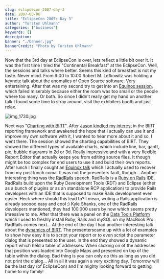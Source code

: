 ```yaml
---
slug: eclipsecon-2007-day-3
date: 2007-03-08
title: "EclipseCon 2007: Day 3"
author: "Torsten Uhlmann"
categories: ["business"]
keywords: []
description:
banner: "./banner.jpg"
bannerCredit: "Photo by Torsten Uhlmann"
---
```


Now that the 3rd day at EclipseCon is over, lets reflect a little bit over it. It was the first time I tried the "Continental Breakfast" at the EclipseCon. Well, the sessions and talks where better. Seems this kind of breakfast is not my taste. Never mind. From 9:00 to 10:00 Robert M. Lefkowitz was holding a keynote talk about the anomalies of Open Source software. Very entertaining. After that was my second try to get into an [Equinox session](http://www.eclipsecon.org/2007/index.php?page=sub/&id=4243), which failed miserably because either the room was too small or the people where too many. Or both. So since I didn't really get my hand on another talk I found some time to stray around, visit the exhibiters booth and just relax. [](/img/uploads/2007/03/img_1730.jpg "img_1730.jpg")

![img\_1730.jpg](/img/uploads/2007/03/img_1730.jpg)

Next was "[Charting with BIRT](http://www.eclipsecon.org/2007/index.php?page=sub/&id=3804)". After [Jason kindled my interest](http://www.eclipsecon.org/2007/index.php?page=sub/&id=3925) in the BIRT reporting framework and awakened the hope that I actually can use it and improve my own software with it, I wanted to hear more about it and so, I went there. The session showed the charting capabilities of BIRT. They showed the different types of available charts, which include line, bar, gantt, pie, bubble diagrams in 2d or 3d. Really impressive and with a very flexible Report Editor that actually keeps you from editing source files. It though might be too complex for end users to use it and build their own reports. After lunch I finally cought an [Equinox talk](http://www.eclipsecon.org/2007/index.php?page=sub/&id=3849) which I actually used to recover from my post lunch coma. It was not the presenters fault, though... Another interesting thing was the [RadRails](http://www.eclipsecon.org/2007/index.php?page=sub/&id=3752) speech. RadRails is a [Ruby on Rails](http://www.rubyonrails.org/) IDE. RadRails build upon the Ruby Development Tools (RDT) and Eclipse (either as a bunch of plugins or as an standalone RCP application) to provide Rails developers with an IDE that is supposed to make Rails development even easier. Heck where should this lead to? I mean, writing a Rails application is already sooooo easy and cool :) Kyle Shanks, one of the RadRails developers mentioned, they had 100.000 users by now which seems pretty imressive to me. After that there was a panel on the [Data Tools Platform](http://www.eclipsecon.org/2007/index.php?page=sub/&id=3853) which I used to freshly install Ruby, Rails and mySQL on my MacBook Pro. RadRails comes next... At the end of the day I had another interesting talk about the [dynamics of BIRT](http://www.eclipsecon.org/2007/index.php?page=sub/&id=3884). The presenterscame up with a lot of examples to show how easy it is to script your report or to even script the parameter dialog that is presented to the user. In the end they showed a dynamic report which held a table of addresses. When clicking on of the addresses that position was loaded into Google Maps and presented on top of the table within the dialog. Bad thing is you can only do this as long as you did not print the dialog... All in all it was again a very exciting day. Tomorrow will be the last day (of EclipseCon) and I'm mighty looking forward to getting home to my family!

